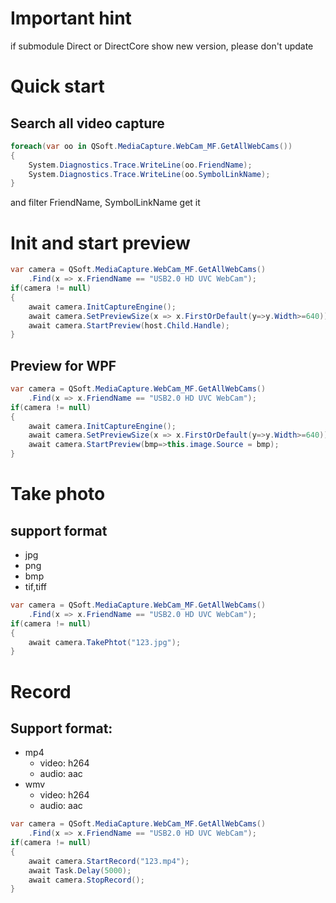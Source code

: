 # Important hint
if submodule Direct or DirectCore show new version, please don't update

# Quick start
## Search all video capture
```c#
foreach(var oo in QSoft.MediaCapture.WebCam_MF.GetAllWebCams())
{
    System.Diagnostics.Trace.WriteLine(oo.FriendName);
    System.Diagnostics.Trace.WriteLine(oo.SymbolLinkName);
}
```
and filter FriendName, SymbolLinkName get it

# Init and start preview
```c#
var camera = QSoft.MediaCapture.WebCam_MF.GetAllWebCams()
    .Find(x => x.FriendName == "USB2.0 HD UVC WebCam");
if(camera != null)
{
    await camera.InitCaptureEngine();
    await camera.SetPreviewSize(x => x.FirstOrDefault(y=>y.Width>=640));
    await camera.StartPreview(host.Child.Handle);
}
```
## Preview for WPF
```c#
var camera = QSoft.MediaCapture.WebCam_MF.GetAllWebCams()
    .Find(x => x.FriendName == "USB2.0 HD UVC WebCam");
if(camera != null)
{
    await camera.InitCaptureEngine();
    await camera.SetPreviewSize(x => x.FirstOrDefault(y=>y.Width>=640));
    await camera.StartPreview(bmp=>this.image.Source = bmp);
}
```

# Take photo
## support format
* jpg
* png
* bmp
* tif,tiff
```c#
var camera = QSoft.MediaCapture.WebCam_MF.GetAllWebCams()
    .Find(x => x.FriendName == "USB2.0 HD UVC WebCam");
if(camera != null)
{
    await camera.TakePhtot("123.jpg");
}
```

# Record
## Support format:
- mp4
    - video: h264
    - audio: aac
- wmv
    - video: h264
    - audio: aac

```c#
var camera = QSoft.MediaCapture.WebCam_MF.GetAllWebCams()
    .Find(x => x.FriendName == "USB2.0 HD UVC WebCam");
if(camera != null)
{
    await camera.StartRecord("123.mp4");
    await Task.Delay(5000);
    await camera.StopRecord();
}

```
